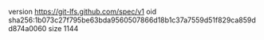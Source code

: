 version https://git-lfs.github.com/spec/v1
oid sha256:1b073c27f795be63bda9560507866d18b1c37a7559d51f829ca859dd874a0060
size 1144
